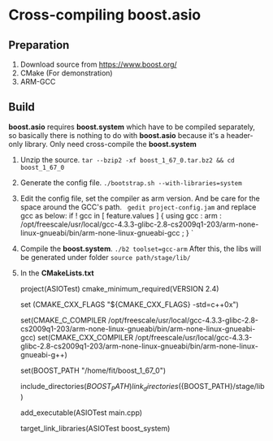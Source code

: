
# Cross-compiling boost.asio

## Preparation
1. Download source from https://www.boost.org/
2. CMake (For demonstration)
3. ARM-GCC

## Build
**boost.asio** requires **boost.system** which have to be compiled separately, so basically there is nothing to do with **boost.asio** because it's a header-only library. Only need cross-compile the **boost.system**

1. Unzip the source.
`tar --bzip2 -xf boost_1_67_0.tar.bz2 && cd boost_1_67_0` 
2.  Generate the config file.
`./bootstrap.sh --with-libraries=system`
3. Edit the config file, set the compiler as arm version.
And be care for the space around the GCC's path.
`
gedit project-config.jam`
and replace gcc as below:
if ! gcc in [ feature.values <toolset> ]
{
    using gcc : arm : /opt/freescale/usr/local/gcc-4.3.3-glibc-2.8-cs2009q1-203/arm-none-linux-gnueabi/bin/arm-none-linux-gnueabi-gcc ; 
}
`
4. Compile the **boost.system**.
`./b2 toolset=gcc-arm`
After this, the libs will be generated under folder `source path/stage/lib/`
5. In the **CMakeLists.txt**

    project(ASIOTest) cmake_minimum_required(VERSION 2.4)
    
    set (CMAKE_CXX_FLAGS "${CMAKE_CXX_FLAGS} -std=c++0x")
    
    set(CMAKE_C_COMPILER /opt/freescale/usr/local/gcc-4.3.3-glibc-2.8-cs2009q1-203/arm-none-linux-gnueabi/bin/arm-none-linux-gnueabi-gcc) set(CMAKE_CXX_COMPILER /opt/freescale/usr/local/gcc-4.3.3-glibc-2.8-cs2009q1-203/arm-none-linux-gnueabi/bin/arm-none-linux-gnueabi-g++)
    
    set(BOOST_PATH "/home/fit/boost_1_67_0")
    
    include_directories(${BOOST_PATH}) link_directories(${BOOST_PATH}/stage/lib)
    
    add_executable(ASIOTest main.cpp)
    
    target_link_libraries(ASIOTest boost_system)

<!--stackedit_data:
eyJoaXN0b3J5IjpbMTI4NDkyNjA1Niw3ODE3NjI1MTIsMjYwOT
U5NTgxLDgwNDgzMzEwNl19
-->